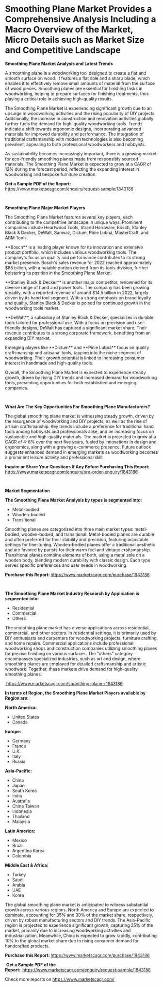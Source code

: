 <p><h1>Smoothing Plane Market Provides a Comprehensive Analysis Including a Macro Overview of the Market, Micro Details such as Market Size and Competitive Landscape</h1></p><p><strong>Smoothing Plane Market Analysis and Latest Trends</strong></p>
<p><p>A smoothing plane is a woodworking tool designed to create a flat and smooth surface on wood. It features a flat sole and a sharp blade, which enables it to effectively remove small amounts of material from the surface of wood pieces. Smoothing planes are essential for finishing tasks in woodworking, helping to prepare surfaces for finishing treatments, thus playing a critical role in achieving high-quality results.</p><p>The Smoothing Plane Market is experiencing significant growth due to an upsurge in woodworking activities and the rising popularity of DIY projects. Additionally, the increase in construction and renovation activities globally further fuels the demand for high-quality woodworking tools. Trends indicate a shift towards ergonomic designs, incorporating advanced materials for improved durability and performance. The integration of traditional craftsmanship with modern technologies is also becoming prevalent, appealing to both professional woodworkers and hobbyists. </p><p>As sustainability becomes increasingly important, there is a growing market for eco-friendly smoothing planes made from responsibly sourced materials. The Smoothing Plane Market is expected to grow at a CAGR of 12% during the forecast period, reflecting the expanding interest in woodworking and bespoke furniture creation.</p></p>
<p><strong>Get a Sample PDF of the Report:&nbsp;</strong> <a href="https://www.marketscagr.com/enquiry/request-sample/1843186?utm_campaign=3266&utm_medium=2&utm_source=Github&utm_content=ia&utm_term=11042025&utm_id=smoothing-plane">https://www.marketscagr.com/enquiry/request-sample/1843186</a></p>
<p>&nbsp;</p>
<p><strong>Smoothing Plane Major Market Players</strong></p>
<p><p>The Smoothing Plane Market features several key players, each contributing to the competitive landscape in unique ways. Prominent companies include Heartwood Tools, Strand Hardware, Bosch, Stanley Black & Decker, DeWalt, Samvaz, Dictum, Pinie Lubná, MasterCraft, and ABM Tools.</p><p>**Bosch** is a leading player known for its innovation and extensive product portfolio, which includes various woodworking tools. The company's focus on quality and performance contributes to its strong market presence. Bosch's sales revenue for 2022 reached approximately $85 billion, with a notable portion derived from its tools division, further bolstering its position in the Smoothing Plane Market.</p><p>**Stanley Black & Decker** is another major competitor, renowned for its diverse range of hand and power tools. The company has been growing steadily, with a reported revenue of around $14.5 billion in 2022, largely driven by its hand tool segment. With a strong emphasis on brand loyalty and quality, Stanley Black & Decker is poised for continued growth in the woodworking tools market.</p><p>**DeWalt**, a subsidiary of Stanley Black & Decker, specializes in durable tools tailored for professional use. With a focus on precision and user-friendly designs, DeWalt has captured a significant market share. Their revenue contributes to a strong corporate framework, benefiting from an expanding DIY market.</p><p>Emerging players like **Dictum** and **Pinie Lubná** focus on quality craftsmanship and artisanal tools, tapping into the niche segment of woodworking. Their growth potential is linked to increasing consumer interest in handmade and high-quality tools.</p><p>Overall, the Smoothing Plane Market is expected to experience steady growth, driven by rising DIY trends and increased demand for woodworking tools, presenting opportunities for both established and emerging companies.</p></p>
<p>&nbsp;</p>
<p><strong>What Are The Key Opportunities For Smoothing Plane Manufacturers?</strong></p>
<p><p>The global smoothing plane market is witnessing steady growth, driven by the resurgence of woodworking and DIY projects, as well as the rise of artisan craftsmanship. Key trends include a preference for traditional hand tools among hobbyists and professionals alike, and an increasing focus on sustainable and high-quality materials. The market is projected to grow at a CAGR of 4-6% over the next five years, fueled by innovations in design and ergonomics, along with a growing e-commerce presence. Future outlook suggests enhanced demand in emerging markets as woodworking becomes a prominent leisure activity and professional skill.</p></p>
<p><strong>Inquire or Share Your Questions If Any Before Purchasing This Report:</strong> <a href="https://www.marketscagr.com/enquiry/pre-order-enquiry/1843186?utm_campaign=3266&utm_medium=2&utm_source=Github&utm_content=ia&utm_term=11042025&utm_id=smoothing-plane">https://www.marketscagr.com/enquiry/pre-order-enquiry/1843186</a></p>
<p>&nbsp;</p>
<p><strong>Market Segmentation</strong></p>
<p><strong>The Smoothing Plane Market Analysis by types is segmented into:</strong></p>
<p><ul><li>Metal-bodied</li><li>Wooden-bodied</li><li>Transitional</li></ul></p>
<p><p>Smoothing planes are categorized into three main market types: metal-bodied, wooden-bodied, and transitional. Metal-bodied planes are durable and often preferred for their stability and precision, featuring adjustable settings for fine-tuning. Wooden-bodied planes offer a traditional aesthetic and are favored by purists for their warm feel and vintage craftsmanship. Transitional planes combine elements of both, using a metal sole on a wooden body, blending modern durability with classic design. Each type serves specific preferences and user needs in woodworking.</p></p>
<p><strong>Purchase this Report:&nbsp;</strong><a href="https://www.marketscagr.com/purchase/1843186?utm_campaign=3266&utm_medium=2&utm_source=Github&utm_content=ia&utm_term=11042025&utm_id=smoothing-plane">https://www.marketscagr.com/purchase/1843186</a></p>
<p>&nbsp;</p>
<p><strong>The Smoothing Plane Market Industry Research by Application is segmented into:</strong></p>
<p><ul><li>Residential</li><li>Commercial</li><li>Others</li></ul></p>
<p><p>The smoothing plane market has diverse applications across residential, commercial, and other sectors. In residential settings, it is primarily used by DIY enthusiasts and carpenters for woodworking projects, furniture crafting, and home repairs. Commercial applications include professional woodworking shops and construction companies utilizing smoothing planes for precise finishing on various surfaces. The "others" category encompasses specialized industries, such as art and design, where smoothing planes are employed for detailed craftsmanship and artistic woodwork. Together, these markets drive demand for high-quality smoothing planes.</p></p>
<p><a href="https://www.marketscagr.com/smoothing-plane-r1843186?utm_campaign=3266&utm_medium=2&utm_source=Github&utm_content=ia&utm_term=11042025&utm_id=smoothing-plane">&nbsp;https://www.marketscagr.com/smoothing-plane-r1843186</a></p>
<p><strong>In terms of Region, the Smoothing Plane Market Players available by Region are:</strong></p>
<p>
    <p> <strong> North America: </strong>
        <ul>
            <li>United States</li>
            <li>Canada</li>
        </ul>
        </p> 
    <p> <strong> Europe: </strong>
        <ul>
            <li>Germany</li>
            <li>France</li>
            <li>U.K.</li>
            <li>Italy</li>
            <li>Russia</li>
        </ul>
        </p> 
    <p> <strong> Asia-Pacific: </strong>
        <ul>
            <li>China</li>
            <li>Japan</li>
            <li>South Korea</li>
            <li>India</li>
            <li>Australia</li>
            <li>China Taiwan</li>
            <li>Indonesia</li>
            <li>Thailand</li>
            <li>Malaysia</li>
        </ul>
        </p> 
    <p> <strong> Latin America: </strong>
        <ul>
            <li>Mexico</li>
            <li>Brazil</li>
            <li>Argentina Korea</li>
            <li>Colombia</li>
        </ul>
        </p> 
    <p> <strong> Middle East & Africa: </strong>
        <ul>
            <li>Turkey</li>
            <li>Saudi</li>
            <li>Arabia</li>
            <li>UAE</li>
            <li>Korea</li>
        </ul>
    </p>
    </p>
<p><p>The global smoothing plane market is anticipated to witness substantial growth across various regions. North America and Europe are expected to dominate, accounting for 35% and 30% of the market share, respectively, driven by robust manufacturing sectors and DIY trends. The Asia-Pacific region is projected to experience significant growth, capturing 25% of the market, primarily due to increasing woodworking activities and industrialization. Meanwhile, China is expected to grow rapidly, contributing 10% to the global market share due to rising consumer demand for handcrafted products.</p></p>
<p><strong>Purchase this Report: </strong><a href="https://www.marketscagr.com/purchase/1843186?utm_campaign=3266&utm_medium=2&utm_source=Github&utm_content=ia&utm_term=11042025&utm_id=smoothing-plane">https://www.marketscagr.com/purchase/1843186</a></p>
<p>&nbsp;<strong>Get a Sample PDF of the Report:&nbsp;&nbsp;</strong><a href="https://www.marketscagr.com/enquiry/request-sample/1843186?utm_campaign=3266&utm_medium=2&utm_source=Github&utm_content=ia&utm_term=11042025&utm_id=smoothing-plane">https://www.marketscagr.com/enquiry/request-sample/1843186</a></p>
<p><strong></strong></p>
<p>Check more reports on <a href="https://www.marketscagr.com/?utm_campaign=3266&utm_medium=2&utm_source=Github&utm_content=ia&utm_term=11042025&utm_id=smoothing-plane">https://www.marketscagr.com/</a></p>